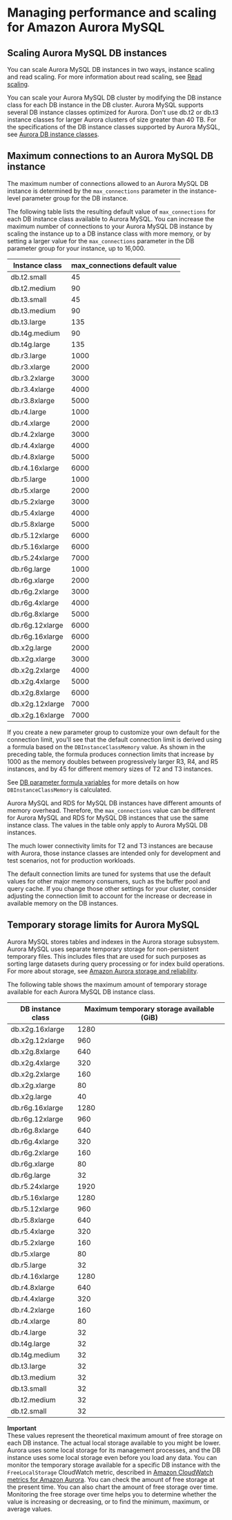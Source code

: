 # Managing performance and scaling for Amazon Aurora MySQL<a name="AuroraMySQL.Managing.Performance"></a>

## Scaling Aurora MySQL DB instances<a name="AuroraMySQL.Managing.Performance.InstanceScaling"></a>

You can scale Aurora MySQL DB instances in two ways, instance scaling and read scaling\. For more information about read scaling, see [Read scaling](Aurora.Managing.Performance.md#Aurora.Managing.Performance.ReadScaling)\.

You can scale your Aurora MySQL DB cluster by modifying the DB instance class for each DB instance in the DB cluster\. Aurora MySQL supports several DB instance classes optimized for Aurora\. Don't use db\.t2 or db\.t3 instance classes for larger Aurora clusters of size greater than 40 TB\. For the specifications of the DB instance classes supported by Aurora MySQL, see [Aurora DB instance classes](Concepts.DBInstanceClass.md)\.

## Maximum connections to an Aurora MySQL DB instance<a name="AuroraMySQL.Managing.MaxConnections"></a><a name="max_connections"></a>

The maximum number of connections allowed to an Aurora MySQL DB instance is determined by the `max_connections` parameter in the instance\-level parameter group for the DB instance\.

The following table lists the resulting default value of `max_connections` for each DB instance class available to Aurora MySQL\. You can increase the maximum number of connections to your Aurora MySQL DB instance by scaling the instance up to a DB instance class with more memory, or by setting a larger value for the `max_connections` parameter in the DB parameter group for your instance, up to 16,000\.


| Instance class | max\_connections default value | 
| --- | --- | 
|  db\.t2\.small  |  45  | 
|  db\.t2\.medium  |  90  | 
|  db\.t3\.small  |  45  | 
|  db\.t3\.medium  |  90  | 
|  db\.t3\.large  |  135  | 
|  db\.t4g\.medium  |  90  | 
|  db\.t4g\.large  |  135  | 
|  db\.r3\.large  |  1000  | 
|  db\.r3\.xlarge  |  2000  | 
|  db\.r3\.2xlarge  |  3000  | 
|  db\.r3\.4xlarge  |  4000  | 
|  db\.r3\.8xlarge  |  5000  | 
|  db\.r4\.large  |  1000  | 
|  db\.r4\.xlarge  |  2000  | 
|  db\.r4\.2xlarge  |  3000  | 
|  db\.r4\.4xlarge  |  4000  | 
|  db\.r4\.8xlarge  |  5000  | 
|  db\.r4\.16xlarge  |  6000  | 
|  db\.r5\.large  |  1000  | 
|  db\.r5\.xlarge  |  2000  | 
|  db\.r5\.2xlarge  |  3000  | 
|  db\.r5\.4xlarge  |  4000  | 
|  db\.r5\.8xlarge  |  5000  | 
|  db\.r5\.12xlarge  |  6000  | 
|  db\.r5\.16xlarge  |  6000  | 
|  db\.r5\.24xlarge  |  7000  | 
| db\.r6g\.large | 1000 | 
| db\.r6g\.xlarge | 2000 | 
| db\.r6g\.2xlarge | 3000 | 
| db\.r6g\.4xlarge | 4000 | 
| db\.r6g\.8xlarge | 5000 | 
| db\.r6g\.12xlarge | 6000 | 
| db\.r6g\.16xlarge | 6000 | 
| db\.x2g\.large | 2000 | 
| db\.x2g\.xlarge | 3000 | 
| db\.x2g\.2xlarge | 4000 | 
| db\.x2g\.4xlarge | 5000 | 
| db\.x2g\.8xlarge | 6000 | 
| db\.x2g\.12xlarge | 7000 | 
| db\.x2g\.16xlarge | 7000 | 

 If you create a new parameter group to customize your own default for the connection limit, you'll see that the default connection limit is derived using a formula based on the `DBInstanceClassMemory` value\. As shown in the preceding table, the formula produces connection limits that increase by 1000 as the memory doubles between progressively larger R3, R4, and R5 instances, and by 45 for different memory sizes of T2 and T3 instances\. 

 See [DB parameter formula variables](http://dbagansk-cdd.aka.corp.amazon.com/awsrds/src/AWSRDS/build/server-root/AmazonRDS/latest/AuroraUserGuide/USER_ParamValuesRef.html#USER_FormulaVariables) for more details on how `DBInstanceClassMemory` is calculated\. 

 Aurora MySQL and RDS for MySQL DB instances have different amounts of memory overhead\. Therefore, the `max_connections` value can be different for Aurora MySQL and RDS for MySQL DB instances that use the same instance class\. The values in the table only apply to Aurora MySQL DB instances\. 

 The much lower connectivity limits for T2 and T3 instances are because with Aurora, those instance classes are intended only for development and test scenarios, not for production workloads\. 

 The default connection limits are tuned for systems that use the default values for other major memory consumers, such as the buffer pool and query cache\. If you change those other settings for your cluster, consider adjusting the connection limit to account for the increase or decrease in available memory on the DB instances\. 

## Temporary storage limits for Aurora MySQL<a name="AuroraMySQL.Managing.TempStorage"></a>

 Aurora MySQL stores tables and indexes in the Aurora storage subsystem\. Aurora MySQL uses separate temporary storage for non\-persistent temporary files\. This includes files that are used for such purposes as sorting large datasets during query processing or for index build operations\. For more about storage, see [Amazon Aurora storage and reliability](Aurora.Overview.StorageReliability.md)\. 

 The following table shows the maximum amount of temporary storage available for each Aurora MySQL DB instance class\. 


| DB instance class | Maximum temporary storage available \(GiB\) | 
| --- | --- | 
| db\.x2g\.16xlarge | 1280 | 
| db\.x2g\.12xlarge | 960 | 
| db\.x2g\.8xlarge | 640 | 
| db\.x2g\.4xlarge | 320 | 
| db\.x2g\.2xlarge | 160 | 
| db\.x2g\.xlarge | 80 | 
| db\.x2g\.large | 40 | 
| db\.r6g\.16xlarge | 1280 | 
| db\.r6g\.12xlarge | 960 | 
| db\.r6g\.8xlarge | 640 | 
| db\.r6g\.4xlarge | 320 | 
| db\.r6g\.2xlarge | 160 | 
| db\.r6g\.xlarge | 80 | 
| db\.r6g\.large | 32 | 
| db\.r5\.24xlarge | 1920 | 
| db\.r5\.16xlarge | 1280 | 
| db\.r5\.12xlarge | 960 | 
| db\.r5\.8xlarge | 640 | 
| db\.r5\.4xlarge | 320 | 
| db\.r5\.2xlarge | 160 | 
| db\.r5\.xlarge | 80 | 
| db\.r5\.large | 32 | 
| db\.r4\.16xlarge | 1280 | 
| db\.r4\.8xlarge | 640 | 
| db\.r4\.4xlarge | 320 | 
| db\.r4\.2xlarge | 160 | 
| db\.r4\.xlarge | 80 | 
| db\.r4\.large | 32 | 
| db\.t4g\.large | 32 | 
| db\.t4g\.medium | 32 | 
| db\.t3\.large | 32 | 
| db\.t3\.medium | 32 | 
| db\.t3\.small | 32 | 
| db\.t2\.medium | 32 | 
| db\.t2\.small | 32 | 

**Important**  
 These values represent the theoretical maximum amount of free storage on each DB instance\. The actual local storage available to you might be lower\. Aurora uses some local storage for its management processes, and the DB instance uses some local storage even before you load any data\. You can monitor the temporary storage available for a specific DB instance with the `FreeLocalStorage` CloudWatch metric, described in [Amazon CloudWatch metrics for Amazon Aurora](Aurora.AuroraMySQL.Monitoring.Metrics.md)\. You can check the amount of free storage at the present time\. You can also chart the amount of free storage over time\. Monitoring the free storage over time helps you to determine whether the value is increasing or decreasing, or to find the minimum, maximum, or average values\. 